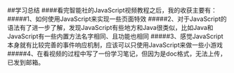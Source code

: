 ##学习总结
####看完智能社的JavaScript视频教程之后，我的收获主要有：
#####1、如何使用JavaScript来实现一些页面特效
#####2、对于JavaScript的语法有了进一步了解，发现JavaScript有些地方和Java很类似，比如Java和JavaScript有一些内置方法名字相同、且功能也相同
#####3、感觉JavaScript本身就有比较完善的事件响应机制，应该可以只使用JavaScript来做一些小游戏
#####4、在看视频的过程中写了一份学习笔记，但因为是doc格式，无法上传，已发到邮箱。